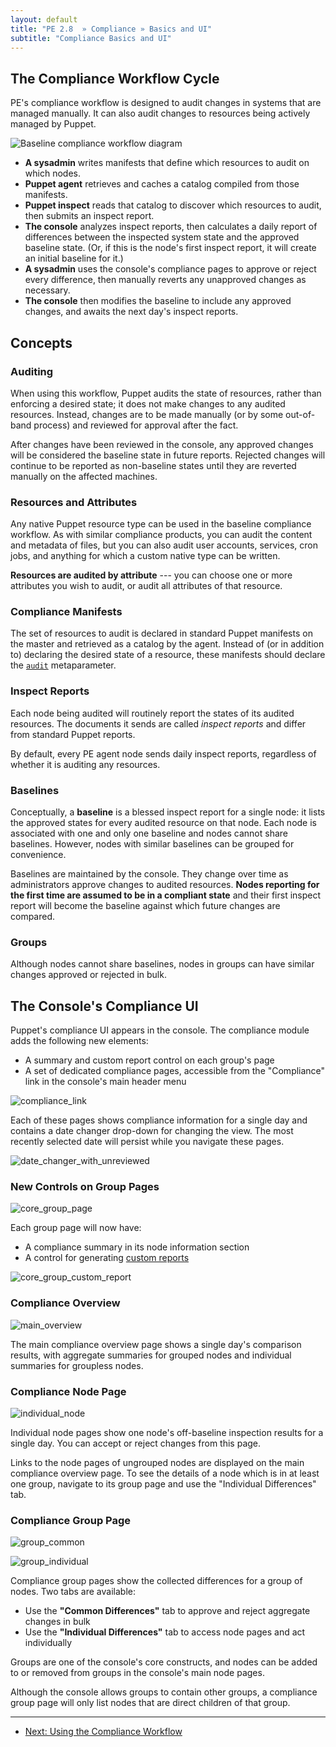 ```yaml
---
layout: default
title: "PE 2.8  » Compliance » Basics and UI"
subtitle: "Compliance Basics and UI"
---
```


The Compliance Workflow Cycle
-----

PE's compliance workflow is designed to audit changes in systems that are managed manually. It can also audit changes to resources being actively managed by Puppet. 

![Baseline compliance workflow diagram](./images/baseline/baseline_workflow.png)

- **A sysadmin** writes manifests that define which resources to audit on which nodes. 
- **Puppet agent** retrieves and caches a catalog compiled from those manifests. 
- **Puppet inspect** reads that catalog to discover which resources to audit, then submits an inspect report.
- **The console** analyzes inspect reports, then calculates a daily report of differences between the inspected system state and the approved baseline state. (Or, if this is the node's first inspect report, it will create an initial baseline for it.)
- **A sysadmin** uses the console's compliance pages to approve or reject every difference, then manually reverts any unapproved changes as necessary. 
- **The console** then modifies the baseline to include any approved changes, and awaits the next day's inspect reports.

Concepts
-----

### Auditing

When using this workflow, Puppet audits the state of resources, rather than enforcing a desired state; it does not make changes to any audited resources. Instead, changes are to be made manually (or by some out-of-band process) and reviewed for approval after the fact.

After changes have been reviewed in the console, any approved changes will be considered the baseline state in future reports. Rejected changes will continue to be reported as non-baseline states until they are reverted manually on the affected machines. 

### Resources and Attributes

Any native Puppet resource type can be used in the baseline compliance workflow. As with similar compliance products, you can audit the content and metadata of files, but you can also audit user accounts, services, cron jobs, and anything for which a custom native type can be written. 

**Resources are audited by attribute** --- you can choose one or more attributes you wish to audit, or audit all attributes of that resource. 

### Compliance Manifests

The set of resources to audit is declared in standard Puppet manifests on the master and retrieved as a catalog by the agent. Instead of (or in addition to) declaring the desired state of a resource, these manifests should declare the [`audit`](/references/2.7.latest/metaparameter.html#audit) metaparameter. 

### Inspect Reports

Each node being audited will routinely report the states of its audited resources. The documents it sends are called _inspect reports_ and differ from standard Puppet reports.

By default, every PE agent node sends daily inspect reports, regardless of whether it is auditing any resources.

### Baselines

Conceptually, a **baseline** is a blessed inspect report for a single node: it lists the approved states for every audited resource on that node. Each node is associated with one and only one baseline and nodes cannot share baselines. However, nodes with similar baselines can be grouped for convenience.

Baselines are maintained by the console. They change over time as administrators approve changes to audited resources. **Nodes reporting for the first time are assumed to be in a compliant state** and their first inspect report will become the baseline against which future changes are compared. 

### Groups

Although nodes cannot share baselines, nodes in groups can have similar changes approved or rejected in bulk. 


The Console's Compliance UI
-----

Puppet's compliance UI appears in the console. The compliance module adds the following new elements:

- A summary and custom report control on each group's page
- A set of dedicated compliance pages, accessible from the "Compliance" link in the console's main header menu

![compliance_link][]

Each of these pages shows compliance information for a single day and contains a date changer drop-down for changing the view. The most recently selected date will persist while you navigate these pages.

![date_changer_with_unreviewed][]

### New Controls on Group Pages

![core_group_page][]

Each group page will now have:

- A compliance summary in its node information section
- A control for generating [custom reports](./compliance_using.html#comparing-groups-against-a-single-baseline)

![core_group_custom_report][]

### Compliance Overview

![main_overview][]

The main compliance overview page shows a single day's comparison results, with aggregate summaries for grouped nodes and individual summaries for groupless nodes. 

### Compliance Node Page

![individual_node][]

Individual node pages show one node's off-baseline inspection results for a single day. You can accept or reject changes from this page. 

Links to the node pages of ungrouped nodes are displayed on the main compliance overview page. To see the details of a node which is in at least one group, navigate to its group page and use the "Individual Differences" tab.

### Compliance Group Page

![group_common][]

![group_individual][]

Compliance group pages show the collected differences for a group of nodes. Two tabs are available:

- Use the **"Common Differences"** tab to approve and reject aggregate changes in bulk
- Use the **"Individual Differences"** tab to access node pages and act individually

Groups are one of the console's core constructs, and nodes can be added to or removed from groups in the console's main node pages.

Although the console allows groups to contain other groups, a compliance group page will only list nodes that are direct children of that group. 

[compliance_link]: ./images/baseline/compliance_link.png
[date_changer_with_unreviewed]: ./images/baseline/date_changer_with_unreviewed.png
[main_overview]: ./images/baseline/main_overview.png
[individual_node]: ./images/baseline/individual_node.png
[group_common]: ./images/baseline/group_common.png
[group_individual]: ./images/baseline/group_individual.png
[core_group_page]: ./images/baseline/core_group_page.png
[core_group_custom_report]: ./images/baseline/core_group_custom_report.png



* * * 

- [Next: Using the Compliance Workflow](./compliance_using.html) 
